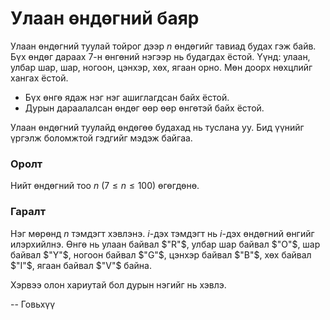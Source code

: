 Улаан өндөгний баяр
===================
Улаан өндөгний туулай тойрог дээр $n$ өндөгийг тавиад будах гэж байв. Бүх өндөг
дараах $7$-н өнгөний нэгээр нь будагдах ёстой. Үүнд: улаан, улбар шар, шар,
ногоон, цэнхэр, хөх, ягаан орно. Мөн доорх нөхцлийг хангах ёстой.

- Бүх өнгө ядаж нэг нэг ашиглагдсан байх ёстой.
- Дурын дараалалсан өндөг өөр өөр өнгөтэй байх ёстой.

Улаан өндөгний туулайд өндөгөө будахад нь туслана уу. Бид үүнийг үргэлж
боломжтой гэдгийг мэдэж байгаа.


### Оролт
Нийт өндөгний тоо $n$ ($7 ≤ n ≤ 100$) өгөгдөнө.


### Гаралт
Нэг мөрөнд $n$ тэмдэгт хэвлэнэ. $i$-дэх тэмдэгт нь $i$-дэх өндөгний өнгийг
илэрхийлнэ. Өнгө нь улаан байвал $"R"$, улбар шар байвал $"O"$, шар байвал
$"Y"$, ногоон байвал $"G"$, цэнхэр байвал $"B"$, хөх байвал $"I"$, ягаан байвал
$"V"$ байна.

Хэрвээ олон хариутай бол дурын нэгийг нь хэвлэ.

-- Говьхүү
